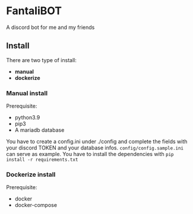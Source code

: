 # FantaliBOT

A discord bot for me and my friends

## Install

There are two type of install:
 - **manual**
 - **dockerize**

### Manual install 

Prerequisite:
 - python3.9
 - pip3
 - A mariadb database

You have to create a config.ini under ./config and complete the fields with your discord TOKEN and your database infos.
`config/config.sample.ini` can serve as example.
You have to install the dependencies with `pip install -r requirements.txt`

### Dockerize install

Prerequisite:
 - docker
 - docker-compose
